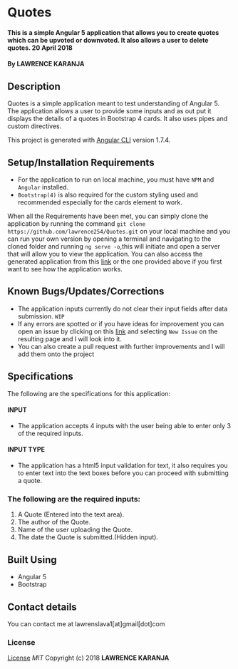 # Quotes
#### This is a simple Angular 5 application that allows you to create quotes which can be upvoted or downvoted. It also allows a user to delete quotes. 20 April 2018
#### By **LAWRENCE KARANJA**
## Description
Quotes is a simple application meant to test understanding of Angular 5. The application allows a user to provide some inputs and as out put it displays the details of a quotes in Bootstrap 4 cards. It also uses pipes and custom directives.

This project is generated with [Angular CLI](https://github.com/angular/angular-cli) version 1.7.4.
## Setup/Installation Requirements
* For the application to run on local machine, you must have `NPM` and `Angular` installed.
* `Bootstrap(4)` is also required for the custom styling used and recommended especially for the cards element to work.


When all the Requirements have been met, you can simply clone the application by running the  command `git clone https://github.com/lawrence254/Quotes.git` on your local machine and you can run your own version by opening a terminal and navigating to the cloned folder and running `ng serve -o`,this will initiate and open a server that will allow you to view the application. You can also access the generated application from this [link](https://lawrence254.github.io/Quotes/) or the one provided above if you first want to see how the application works.

## Known Bugs/Updates/Corrections
* The application inputs currently do not clear their input fields after data submission. `WIP`
* If any errors are spotted or if you have ideas for improvement you can open an issue by clicking on this [link](https://github.com/lawrence254/Quotes/issues) and selecting `New Issue` on the resulting page and I will look into it.
* You can also create a pull request with further improvements and I will add them onto the project

## Specifications
The following are the specifications for this application:
#### INPUT
* The application accepts 4 inputs with the user being able to enter only 3 of the required inputs.

#### INPUT TYPE
  * The application has a html5 input validation for text, it also requires you to enter text into the text boxes before you can proceed with submitting a quote.

### The following are the required inputs:
1. A Quote (Entered into the text area).
2. The author of the Quote.
3. Name of the user uploading the Quote.
4. The date the Quote is submitted.(Hidden input).

## Built Using
* Angular 5
* Bootstrap

## Contact details
You can contact me at lawrenslava1[at]gmail[dot]com
### License
[License](https://github.com/lawrence254/Quotes/blob/master/LICENSE)
*MIT*
Copyright (c) 2018 **LAWRENCE KARANJA**

